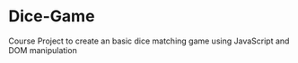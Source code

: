 # Dice-Game
Course Project to create an basic dice matching game using JavaScript and DOM manipulation
